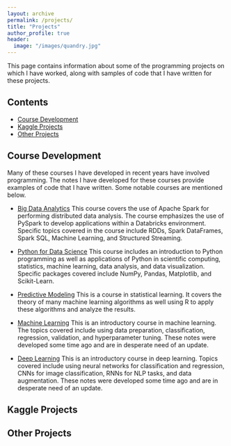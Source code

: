 ```yaml
---
layout: archive
permalink: /projects/
title: "Projects"
author_profile: true
header:
  image: "/images/quandry.jpg"
---
```


This page contains information about some of the programming projects on which I have worked, along with samples of code that I have written for these projects.

## Contents
+ [Course Development](#course-development)
+ [Kaggle Projects](#kaggle-projects)
+ [Other Projects]($other-projects)


## Course Development
Many of these courses I have developed in recent years have involved programming. The notes I have developed for these courses provide examples of code that I have written. Some notable courses are mentioned below.

+ [Big Data Analytics](courses/dsci417/bigdata.md)
  This course covers the use of Apache Spark for performing distributed data analysis. The course emphasizes the use of PySpark to develop applications within a Databricks environment. Specific topics covered in the course include RDDs, Spark DataFrames, Spark SQL, Machine Learning, and Structured Streaming.

+ [Python for Data Science](courses/dsci303/python.md)
  This course includes an introduction to Python programming as well as applications of Python in scientific computing, statistics, machine learning, data analysis, and data visualization. Specific packages covered include NumPy, Pandas, Matplotlib, and Scikit-Learn.

+ [Predictive Modeling](courses/dsci412/predmod.md)
  This is a course in statistical learning. It covers the theory of many machine learning algorithms as well using R to apply these algorithms and analyze the results.

+ [Machine Learning](courses/dsci356/ml.md)
  This is an introductory course in machine learning. The topics covered include using data preparation, classification, regression, validation, and hyperparameter tuning. These notes were developed some time ago and are in desperate need of an update.

+ [Deep Learning](courses/dsci390/nnet.md)
  This is an introductory course in deep learning. Topics covered include using neural networks for classification and regression, CNNs for image classification, RNNs for NLP tasks, and data augmentation. These notes were developed some time ago and are in desperate need of an update.

## Kaggle Projects


## Other Projects
